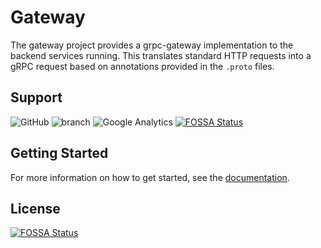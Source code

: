# Gateway

The gateway project provides a grpc-gateway implementation to the backend services running.
This translates standard HTTP requests into a gRPC request based on annotations provided in the `.proto` files.

## Support

![GitHub](https://img.shields.io/github/license/depscloud/gateway.svg)
![branch](https://github.com/depscloud/gateway/workflows/branch/badge.svg?branch=main)
![Google Analytics](https://www.google-analytics.com/collect?v=1&cid=555&t=event&ec=repo&ea=open&dp=depscloud%2Fgateway&dt=depscloud%2Fgateway&tid=UA-143087272-2)
[![FOSSA Status](https://app.fossa.com/api/projects/git%2Bgithub.com%2Fdepscloud%2Fgateway.svg?type=shield)](https://app.fossa.com/projects/git%2Bgithub.com%2Fdepscloud%2Fgateway?ref=badge_shield)

## Getting Started

For more information on how to get started, see the [documentation](https://deps.cloud/docs/).

## License
[![FOSSA Status](https://app.fossa.com/api/projects/git%2Bgithub.com%2Fdepscloud%2Fgateway.svg?type=large)](https://app.fossa.com/projects/git%2Bgithub.com%2Fdepscloud%2Fgateway?ref=badge_large)
